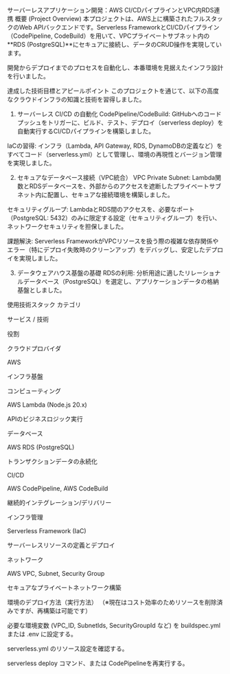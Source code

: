 サーバーレスアプリケーション開発：AWS CI/CDパイプラインとVPC内RDS連携
概要 (Project Overview)
本プロジェクトは、AWS上に構築されたフルスタックのWeb APIバックエンドです。Serverless FrameworkとCI/CDパイプライン（CodePipeline, CodeBuild）を用いて、VPCプライベートサブネット内の**RDS (PostgreSQL)**にセキュアに接続し、データのCRUD操作を実現しています。

開発からデプロイまでのプロセスを自動化し、本番環境を見据えたインフラ設計を行いました。

達成した技術目標とアピールポイント
このプロジェクトを通じて、以下の高度なクラウドインフラの知識と技術を習得しました。

1. サーバーレス CI/CD の自動化
CodePipeline/CodeBuild: GitHubへのコードプッシュをトリガーに、ビルド、テスト、デプロイ（serverless deploy）を自動実行するCI/CDパイプラインを構築しました。

IaCの習得: インフラ（Lambda, API Gateway, RDS, DynamoDBの定義など）をすべてコード（serverless.yml）として管理し、環境の再現性とバージョン管理を実現しました。

2. セキュアなデータベース接続（VPC統合）
VPC Private Subnet: Lambda関数とRDSデータベースを、外部からのアクセスを遮断したプライベートサブネット内に配置し、セキュアな接続環境を構築しました。

セキュリティグループ: LambdaとRDS間のアクセスを、必要なポート（PostgreSQL: 5432）のみに限定する設定（セキュリティグループ）を行い、ネットワークセキュリティを担保しました。

課題解決: Serverless FrameworkがVPCリソースを扱う際の複雑な依存関係やエラー（特にデプロイ失敗時のクリーンアップ）をデバッグし、安定したデプロイを実現しました。

3. データウェアハウス基盤の基礎
RDSの利用: 分析用途に適したリレーショナルデータベース（PostgreSQL）を選定し、アプリケーションデータの格納基盤としました。

使用技術スタック
カテゴリ

サービス / 技術

役割

クラウドプロバイダ

AWS

インフラ基盤

コンピューティング

AWS Lambda (Node.js 20.x)

APIのビジネスロジック実行

データベース

AWS RDS (PostgreSQL)

トランザクションデータの永続化

CI/CD

AWS CodePipeline, AWS CodeBuild

継続的インテグレーション/デリバリー

インフラ管理

Serverless Framework (IaC)

サーバーレスリソースの定義とデプロイ

ネットワーク

AWS VPC, Subnet, Security Group

セキュアなプライベートネットワーク構築

環境のデプロイ方法（実行方法）
（※現在はコスト効率のためリソースを削除済みですが、再構築は可能です）

必要な環境変数 (VPC_ID, SubnetIds, SecurityGroupId など) を buildspec.yml または .env に設定する。

serverless.yml のリソース設定を確認する。

serverless deploy コマンド、または CodePipelineを再実行する。